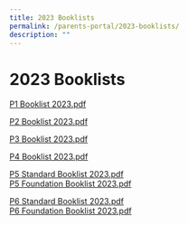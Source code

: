 ```yaml
---
title: 2023 Booklists
permalink: /parents-portal/2023-booklists/
description: ""
---
```

# 2023 Booklists


[P1 Booklist 2023.pdf](/files/Parents%20Portal/P1%20Booklist%202023.pdf)
  
[P2 Booklist 2023.pdf](/files/Parents%20Portal/P2%20Booklist%202023.pdf)
  
[P3 Booklist 2023.pdf](/files/Parents%20Portal/P3%20Booklist%202023.pdf)
  
[P4 Booklist 2023.pdf](/files/Parents%20Portal/P4%20Booklist%202023.pdf)
  
[P5 Standard Booklist 2023.pdf](/files/Parents%20Portal/P5%20Standard%20Booklist%202023.pdf)<br>
[P5 Foundation Booklist 2023.pdf](/files/Parents%20Portal/P5%20Foundation%20Booklist%202023.pdf)
  
[P6 Standard Booklist 2023.pdf](/files/Parents%20Portal/P6%20Standard%20Booklist%202023.pdf)<br>
[P6 Foundation Booklist 2023.pdf](/files/Parents%20Portal/P6%20Foundation%20Booklist%202023.pdf)